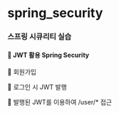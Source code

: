 # spring_security
### 스프링 시큐리티 실습

#### :file_folder: JWT 활용 Spring Security 

:pushpin: 회원가입

:pushpin: 로그인 시 JWT 발행

:pushpin: 발행된 JWT를 이용하여 /user/* 접근
